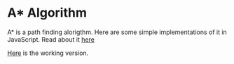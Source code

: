 # A* Algorithm

A* is a path finding alorigthm. Here are some simple implementations of it in JavaScript. Read about it [here](https://en.wikipedia.org/wiki/A*_search_algorithm)

[Here](https://codepen.io/KayD33/full/BOgvjd/) is the working version.
